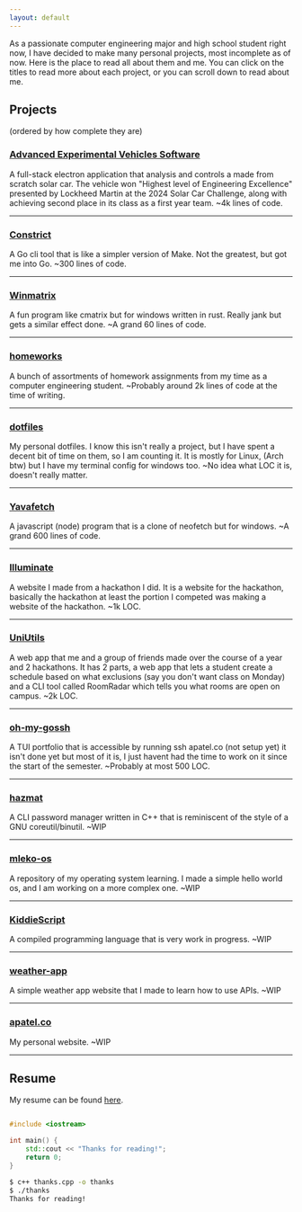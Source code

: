 ```yaml
---
layout: default
---
```


As a passionate computer engineering major and high school student right now, I have decided to make many personal projects, most incomplete as of now. Here is the place to read all about them and me. You can click on the titles to read more about each project, or you can scroll down to read about me.

## Projects 
(ordered by how complete they are)

### [Advanced Experimental Vehicles Software](projects/AEV.md)

A full-stack electron application that analysis and controls a made from scratch solar car. The vehicle won "Highest level of Engineering Excellence" presented by Lockheed Martin at the 2024 Solar Car Challenge, along with achieving second place in its class as a first year team. ~4k lines of code.

____

### [Constrict](projects/Constrict.md)

A Go cli tool that is like a simpler version of Make. Not the greatest, but got me into Go. ~300 lines of code.

____

### [Winmatrix](projects/Winmatrix.md)

A fun program like cmatrix but for windows written in rust. Really jank but gets a similar effect done. ~A grand 60 lines of code.

____

### [homeworks](projects/homeworks.md)

A bunch of assortments of homework assignments from my time as a computer engineering student. ~Probably around 2k lines of code at the time of writing.

____

### [dotfiles](projects/dotfiles.md)

My personal dotfiles. I know this isn't really a project, but I have spent a decent bit of time on them, so I am counting it. It is mostly for Linux, (Arch btw) but I have my terminal config for windows too. ~No idea what LOC it is, doesn't really matter.

____

### [Yavafetch](projects/Yavafetch.md)

A javascript (node) program that is a clone of neofetch but for windows. ~A grand 600 lines of code.

____

### [Illuminate](projects/Illuminate.md)

A website I made from a hackathon I did. It is a website for the hackathon, basically the hackathon at least the portion I competed was making a website of the hackathon. ~1k LOC.

____

### [UniUtils](projects/UniUtils.md)

A web app that me and a group of friends made over the course of a year and 2 hackathons. It has 2 parts, a web app that lets a student create a schedule based on what exclusions (say you don't want class on Monday) and a CLI tool called RoomRadar which tells you what rooms are open on campus. ~2k LOC.

____

### [oh-my-gossh](projects/oh-my-gossh.md)

A TUI portfolio that is accessible by running ssh apatel.co (not setup yet) it isn't done yet but most of it is, I just havent had the time to work on it since the start of the semester. ~Probably at most 500 LOC.

____

### [hazmat](projects/hazmat.md)

A CLI password manager written in C++ that is reminiscent of the style of a GNU coreutil/binutil. ~WIP

____

### [mleko-os](projects/mleko-os.md)

A repository of my operating system learning. I made a simple hello world os, and I am working on a more complex one. ~WIP

____

### [KiddieScript](projects/KiddieScript.md)

A compiled programming language that is very work in progress. ~WIP

____

### [weather-app](projects/weather-app.md)

A simple weather app website that I made to learn how to use APIs. ~WIP

____

### [apatel.co](projects/apatel.co.md)

My personal website. ~WIP

____

## Resume
My resume can be found [here](assets/PATEL_AMARNATH_RESUME.md).

```c++

#include <iostream>

int main() {
    std::cout << "Thanks for reading!";
    return 0;
}

```

```bash
$ c++ thanks.cpp -o thanks
$ ./thanks
Thanks for reading!
```
